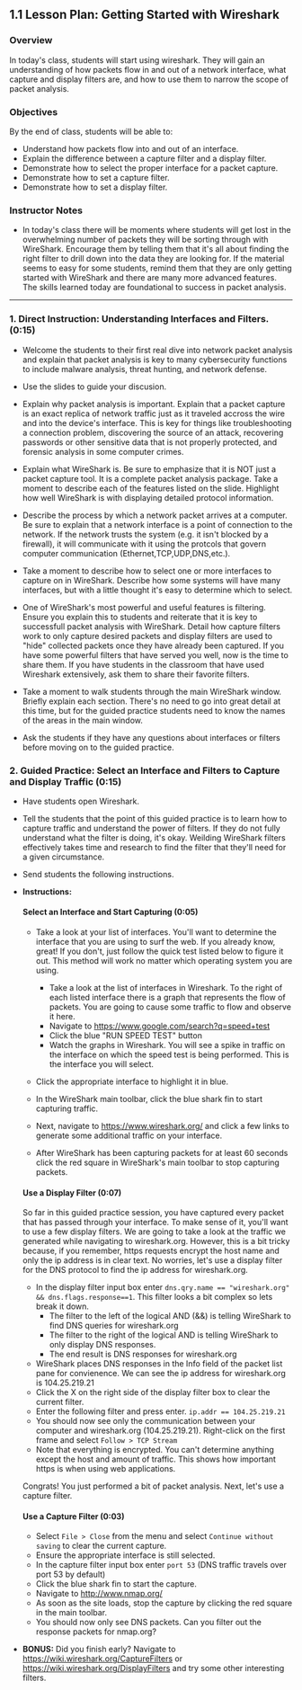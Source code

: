 ## 1.1 Lesson Plan: Getting Started with Wireshark

### Overview

In today's class, students will start using wireshark. They will gain an understanding of how packets flow in and out of a network interface, what capture and display filters are, and how to use them to narrow the scope of packet analysis.

### Objectives

By the end of class, students will be able to:

* Understand how packets flow into and out of an interface.
* Explain the difference between a capture filter and a display filter.
* Demonstrate how to select the proper interface for a packet capture.
* Demonstrate how to set a capture filter.
* Demonstrate how to set a display filter.

### Instructor Notes

* In today's class there will be moments where students will get lost in the overwhelming number of packets they will be sorting through with WireShark.  Encourage them by telling them that it's all about finding the right filter to drill down into the data they are looking for.  If the material seems to easy for some students, remind them that they are only getting started with WireShark and there are many more advanced features. The skills learned today are foundational to success in packet analysis.

----

### 1. Direct Instruction: Understanding Interfaces and Filters. (0:15)

* Welcome the students to their first real dive into network packet analysis and explain that packet analysis is key to many cybersecurity functions to include malware analysis, threat hunting, and network defense. 

* Use the slides to guide your discusion.

* Explain why packet analysis is important. Explain that a packet capture is an exact replica of network traffic just as it traveled accross the wire and into the device's interface. This is key for things like troubleshooting a connection problem, discovering the source of an attack, recovering passwords or other sensitive data that is not properly protected, and forensic analysis in some computer crimes.

* Explain what WireShark is. Be sure to emphasize that it is NOT just a packet capture tool. It is a complete packet analysis package. Take a moment to describe each of the features listed on the slide. Highlight how well WireShark is with displaying detailed protocol information.

* Describe the process by which a network packet arrives at a computer. Be sure to explain that a network interface is a point of connection to the network. If the network trusts the system (e.g. it isn't blocked by a firewall), it will communicate with it using the protcols that govern computer communication (Ethernet,TCP,UDP,DNS,etc.).

* Take a moment to describe how to select one or more interfaces to capture on in WireShark. Describe how some systems will have many interfaces, but with a little thought it's easy to determine which to select.

* One of WireShark's most powerful and useful features is filtering. Ensure you explain this to students and reiterate that it is key to successfull packet analysis with WireShark. Detail how capture filters work to only capture desired packets and display filters are used to "hide" collected packets once they have already been captured. If you have some powerful filters that have served you well, now is the time to share them. If you have students in the classroom that have used Wireshark extensively, ask them to share their favorite filters.

* Take a moment to walk students through the main WireShark window. Briefly explain each section. There's no need to go into great detail at this time, but for the guided practice students need to know the names of the areas in the main window.

* Ask the students if they have any questions about interfaces or filters before moving on to the guided practice.

### 2. Guided Practice: Select an Interface and Filters to Capture and Display Traffic (0:15)

* Have students open Wireshark.

* Tell the students that the point of this guided practice is to learn how to capture traffic and understand the power of filters. If they do not fully understand what the filter is doing, it's okay. Weilding WireShark filters effectively takes time and research to find the filter that they'll need for a given circumstance.

* Send students the following instructions.

* **Instructions:**

  #### Select an Interface and Start Capturing (0:05)

  * Take a look at your list of interfaces. You'll want to determine the interface that you are using to surf the web. If you already know, great!  If you don't, just follow the quick test listed below to figure it out. This method will work no matter which operating system you are using.
  
    * Take a look at the list of interfaces in Wireshark. To the right of each listed interface there is a graph that represents the flow of packets. You are going to cause some traffic to flow and observe it here.
    * Navigate to https://www.google.com/search?q=speed+test 
    * Click the blue "RUN SPEED TEST" button
    * Watch the graphs in Wireshark. You will see a spike in traffic on the interface on which the speed test is being performed. This is the interface you will select.

  * Click the appropriate interface to highlight it in blue.
  * In the WireShark main toolbar, click the blue shark fin to start capturing traffic.
  * Next, navigate to https://www.wireshark.org/ and click a few links to generate some additional traffic on your interface.
  * After WireShark has been capturing packets for at least 60 seconds click the red square in WireShark's main toolbar to stop capturing packets.
  
  #### Use a Display Filter (0:07)
  So far in this guided practice session, you have captured every packet that has passed through your interface. To make sense of it, you'll want to use a few display filters. We are going to take a look at the traffic we generated while navigating to wireshark.org. However, this is a bit tricky because, if you remember, https requests encrypt the host name and only the ip address is in clear text. No worries, let's use a display filter for the DNS protocol to find the ip address for wireshark.org.
  
  * In the display filter input box enter `dns.qry.name == "wireshark.org" && dns.flags.response==1`. This filter looks a bit complex so lets break it down.
    * The filter to the left of the logical AND (&&) is telling WireShark to find DNS queries for wireshark.org
    * The filter to the right of the logical AND is telling WireShark to only display DNS responses.
    * The end result is DNS responses for wireshark.org
  * WireShark places DNS responses in the Info field of the packet list pane for convienence. We can see the ip address for wireshark.org is 104.25.219.21
  * Click the X on the right side of the display filter box to clear the current filter.
  * Enter the following filter and press enter. `ip.addr == 104.25.219.21`
  * You should now see only the communication between your computer and wireshark.org (104.25.219.21). Right-click on the first frame and select `Follow > TCP Stream`
  * Note that everything is encrypted. You can't determine anything except the host and amount of traffic. This shows how important https is when using web applications.
  
  Congrats! You just performed a bit of packet analysis. Next, let's use a capture filter.
  
  #### Use a Capture Filter (0:03)
  
  * Select `File > Close` from the menu and select `Continue without saving` to clear the current capture.
  * Ensure the appropriate interface is still selected.
  * In the capture filter input box enter `port 53` (DNS traffic travels over port 53 by default)
  * Click the blue shark fin to start the capture.
  * Navigate to http://www.nmap.org/
  * As soon as the site loads, stop the capture by clicking the red square in the main toolbar.
  * You should now only see DNS packets. Can you filter out the response packets for nmap.org?
  
* **BONUS:** Did you finish early? Navigate to https://wiki.wireshark.org/CaptureFilters or https://wiki.wireshark.org/DisplayFilters and try some other interesting filters.
